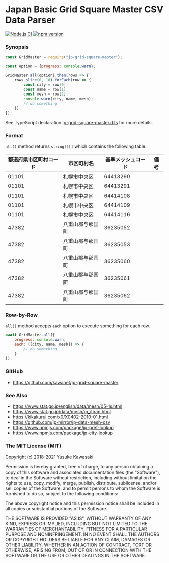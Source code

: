 # Japan Basic Grid Square Master CSV Data Parser

[![Node.js CI](https://github.com/kawanet/jp-grid-square-master/workflows/Node.js%20CI/badge.svg?branch=master)](https://github.com/kawanet/jp-grid-square-master/actions/)
[![npm version](https://badge.fury.io/js/jp-grid-square-master.svg)](https://badge.fury.io/js/jp-grid-square-master)

### Synopsis

```js
const GridMaster = require("jp-grid-square-master");

const option = {progress: console.warn};

GridMaster.all(option).then(rows => {
    rows.slice(0, 10).forEach(row => {
        const city = row[0];
        const name = row[1];
        const mesh = row[2];
        console.warn(city, name, mesh);
        // do something
    });
});
```

See TypeScript declaration
[jp-grid-square-master.d.ts](https://github.com/kawanet/jp-grid-square-master/blob/master/typings/jp-grid-square-master.d.ts)
for more details.

### Format

`all()` method returns `string[][]` which contains the following table:

|都道府県市区町村コード|市区町村名|基準メッシュコード|備考|
|---|---|---|---|
|01101|札幌市中央区|64413290||
|01101|札幌市中央区|64413291||
|01101|札幌市中央区|64414108||
|01101|札幌市中央区|64414109||
|01101|札幌市中央区|64414116||
|47382|八重山郡与那国町|36235052||
|47382|八重山郡与那国町|36235053||
|47382|八重山郡与那国町|36235060||
|47382|八重山郡与那国町|36235061||
|47382|八重山郡与那国町|36235062||

### Row-by-Row

`all()` method accepts `each` option to execute something for each row.

```js
await GridMaster.all({
    progress: console.warn,
    each: ([city, name, mesh]) => {
        // do something
    }
});
```

### GitHub

- https://github.com/kawanet/jp-grid-square-master

### See Also

- https://www.stat.go.jp/english/data/mesh/05-1s.html
- https://www.stat.go.jp/data/mesh/m_itiran.html
- https://kikakurui.com/x0/X0402-2010-01.html
- https://github.com/jp-mirror/jp-data-mesh-csv
- https://www.npmjs.com/package/jp-pref-lookup
- https://www.npmjs.com/package/jp-city-lookup

### The MIT License (MIT)

Copyright (c) 2018-2021 Yusuke Kawasaki

Permission is hereby granted, free of charge, to any person obtaining a copy
of this software and associated documentation files (the "Software"), to deal
in the Software without restriction, including without limitation the rights
to use, copy, modify, merge, publish, distribute, sublicense, and/or sell
copies of the Software, and to permit persons to whom the Software is
furnished to do so, subject to the following conditions:

The above copyright notice and this permission notice shall be included in all
copies or substantial portions of the Software.

THE SOFTWARE IS PROVIDED "AS IS", WITHOUT WARRANTY OF ANY KIND, EXPRESS OR
IMPLIED, INCLUDING BUT NOT LIMITED TO THE WARRANTIES OF MERCHANTABILITY,
FITNESS FOR A PARTICULAR PURPOSE AND NONINFRINGEMENT. IN NO EVENT SHALL THE
AUTHORS OR COPYRIGHT HOLDERS BE LIABLE FOR ANY CLAIM, DAMAGES OR OTHER
LIABILITY, WHETHER IN AN ACTION OF CONTRACT, TORT OR OTHERWISE, ARISING FROM,
OUT OF OR IN CONNECTION WITH THE SOFTWARE OR THE USE OR OTHER DEALINGS IN THE
SOFTWARE.
